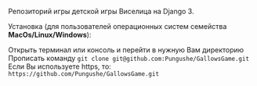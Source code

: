 Репозиторий  игры детской игры Виселица на Django 3.

Установка (для пользователей операционных систем семейства **MacOs/Linux/Windows**):

Открыть терминал или консоль и перейти в нужную Вам директорию
Прописать команду `git clone git@github.com:Pungushe/GallowsGame.git`
Если Вы используете https, то: `https://github.com/Pungushe/GallowsGame.git`
